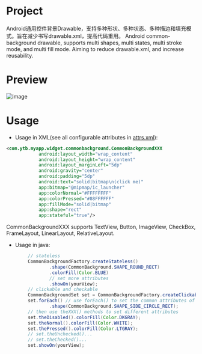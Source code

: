 # Project
Android通用控件背景Drawable，支持多种形状、多种状态、多种描边和填充模式。旨在减少书写drawable.xml，提高代码重用。
Android common-background drawable, supports multi shapes, multi states, multi stroke mode, and multi fill mode. Aiming to reduce drawable.xml, and increase reusability.

# Preview
![image](https://github.com/yintaibing/CommonBackgroundWidget/blob/master/screenshot/preview.png)

# Usage
- Usage in XML(see all configurable attributes in [attrs.xml](https://github.com/yintaibing/android-common-drawable-factory/blob/master/app/src/main/res/values/attrs.xml)):
```xml
<com.ytb.myapp.widget.commonbackground.CommonBackgroundXXX
            android:layout_width="wrap_content"
            android:layout_height="wrap_content"
            android:layout_marginLeft="5dp"
            android:gravity="center"
            android:padding="5dp"
            android:text="solid|bitmap\n(click me)"
            app:bitmap="@mipmap/ic_launcher"
            app:colorNormal="#FFFFFFFF"
            app:colorPressed="#88FFFFFF"
            app:fillMode="solid|bitmap"
            app:shape="rect"
            app:stateful="true"/>
```
CommonBackgroundXXX supports TextView, Button, ImageView, CheckBox, FrameLayout, LinearLayout, RelativeLayout.

- Usage in java:
```java
        // stateless
        CommonBackgroundFactory.createStateless()
                .shape(CommonBackground.SHAPE_ROUND_RECT)
                .colorFill(Color.BLUE)
                // set more attributes
                .showOn(yourView);
        // clickable and checkable
        CommonBackgroundSet set = CommonBackgroundFactory.createClickable();// or createCheckable()
        set.forEach() // use forEach() to set the common attributes of the drawables
                .shape(CommonBackground.SHAPE_SIDE_CIRCLE_RECT);
        // then use theXXX() methods to set different attributes
        set.theDisabled().colorFill(Color.DKGRAY);
        set.theNormal().colorFill(Color.WHITE);
        set.thePressed().colorFill(Color.LTGRAY);
        // set.theUnchecked()...
        // set.theChecked()...
        set.showOn(yourView);
```
